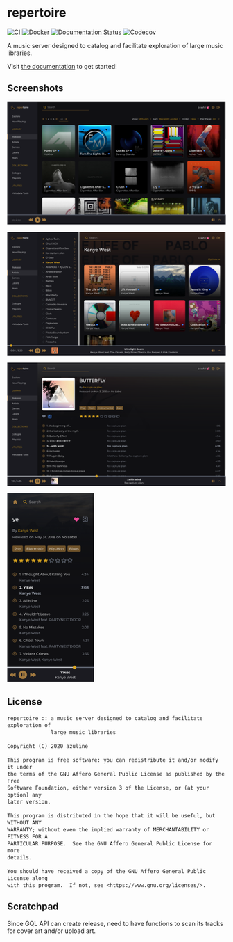 # repertoire

[![CI](https://img.shields.io/github/workflow/status/azuline/repertoire/CI)](https://github.com/azuline/repertoire/actions)
[![Docker](https://img.shields.io/docker/build/blissful/repertoire?label=docker)](https://hub.docker.com/r/blissful/repertoire)
[![Documentation Status](https://readthedocs.org/projects/repertoire/badge/?version=latest)](https://repertoire.readthedocs.io/en/latest/?badge=latest)
[![Codecov](https://img.shields.io/codecov/c/github/azuline/repertoire?token=98M8XQLWLH)](https://codecov.io/gh/azuline/repertoire)

A music server designed to catalog and facilitate exploration of large music
libraries.

Visit [the documentation](https://repertoire.readthedocs.io) to get started!

## Screenshots

![scrot1](docs/_static/scrot1.png)

![scrot2](docs/_static/scrot2.png)

![scrot3](docs/_static/scrot3.png)

<img src="docs/_static/scrot4.png" width="200" />

## License

```
repertoire :: a music server designed to catalog and facilitate exploration of
              large music libraries

Copyright (C) 2020 azuline

This program is free software: you can redistribute it and/or modify it under
the terms of the GNU Affero General Public License as published by the Free
Software Foundation, either version 3 of the License, or (at your option) any
later version.

This program is distributed in the hope that it will be useful, but WITHOUT ANY
WARRANTY; without even the implied warranty of MERCHANTABILITY or FITNESS FOR A
PARTICULAR PURPOSE.  See the GNU Affero General Public License for more
details.

You should have received a copy of the GNU Affero General Public License along
with this program.  If not, see <https://www.gnu.org/licenses/>.
```

## Scratchpad

Since GQL API can create release, need to have functions to scan its tracks for
cover art and/or upload art.
